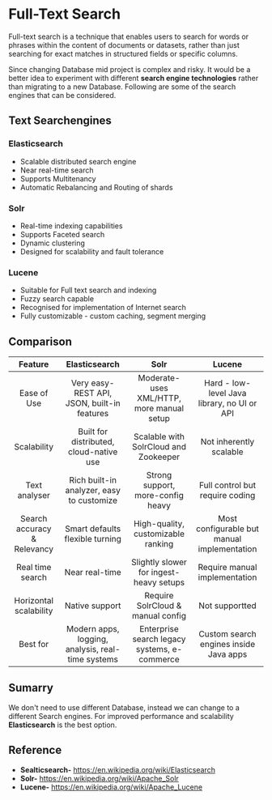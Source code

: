 # **Full-Text Search**

Full-text search is a technique that enables users to search for words or phrases within the content of documents or datasets, rather than just searching for exact matches in structured fields or specific columns.

Since changing Database mid project is complex and risky. It would be a better idea to experiment with different **search engine technologies** rather than migrating to a new Database. Following are some of the search engines that can be considered.


## Text Searchengines

### Elasticsearch

* Scalable distributed search engine
* Near real-time search
* Supports Multitenancy
* Automatic Rebalancing and Routing of shards

### Solr

* Real-time indexing capabilities
* Supports Faceted search
* Dynamic clustering
* Designed for scalability and fault tolerance

### Lucene

* Suitable for Full text search and indexing 
* Fuzzy search capable
* Recognised for implementation of Internet search
* Fully customizable - custom caching, segment merging


## Comparison

| Feature | Elasticsearch | Solr | Lucene |
| :---: | :---: | :---: | :---: |
| Ease of Use| Very easy- REST API, JSON, built-in features | Moderate- uses XML/HTTP, more manual setup | Hard - low-level Java library, no UI or API |
| Scalability | Built for distributed, cloud-native use | Scalable with SolrCloud and Zookeeper | Not inherently scalable |
| Text analyser| Rich built-in analyzer, easy to customize | Strong support, more-config heavy | Full control but require coding |
| Search accuracy & Relevancy| Smart defaults flexible turning | High-quality, customizable ranking | Most configurable but manual implementation |
| Real time search| Near real-time | Slightly slower for ingest-heavy setups | Require manual implementation |
| Horizontal scalability| Native support | Require SolrCloud & manual config | Not supportted |
| Best for | Modern apps, logging, analysis, real-time systems | Enterprise search legacy systems, e-commerce | Custom search engines inside Java apps |

  
## Sumarry

We don't need to use different Database, instead we can change to a different Search engines. For improved performance and scalability **Elasticsearch** is the best option.


## Reference
* **Sealticsearch-**  https://en.wikipedia.org/wiki/Elasticsearch
* **Solr-** https://en.wikipedia.org/wiki/Apache_Solr
* **Lucene-** https://en.wikipedia.org/wiki/Apache_Lucene

